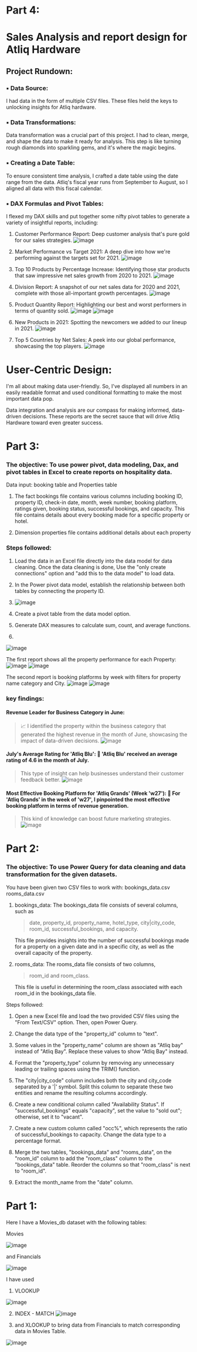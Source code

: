 # Part 4:
# Sales Analysis and report design for Atliq Hardware

## Project Rundown:

### ▪ Data Source:
I had data in the form of multiple CSV files. These files held the keys to unlocking insights for Atliq hardware.
    
### ▪ Data Transformations:
Data transformation was a crucial part of this project. I had to clean, merge, and shape the data to make it ready for analysis. This step is like turning rough diamonds into sparkling gems, and it's where the magic begins.
    
### ▪ Creating a Date Table:
To ensure consistent time analysis, I crafted a date table using the date range from the data. Atliq's fiscal year runs from September to August, so I aligned all data with this fiscal calendar.
    
### ▪ DAX Formulas and Pivot Tables:
I flexed my DAX skills and put together some nifty pivot tables to generate a variety of insightful reports, including:

1. Customer Performance Report: Deep customer analysis that's pure gold for our sales strategies.
   ![image](https://github.com/mythilyram/Excel/assets/123518126/b5f30bb9-f76c-40f3-b97b-64d774c4d54c)


2. Market Performance vs Target 2021: A deep dive into how we're performing against the targets set for 2021.
![image](https://github.com/mythilyram/Excel/assets/123518126/42c5f4f7-b192-44d2-a650-2ff2336813df)

3. Top 10 Products by Percentage Increase: Identifying those star products that saw impressive net sales growth from 2020 to 2021.
![image](https://github.com/mythilyram/Excel/assets/123518126/0fa85919-6493-4ee7-91b8-fe3433c5ecb9)
	
4. Division Report: A snapshot of our net sales data for 2020 and 2021, complete with those all-important growth percentages.
![image](https://github.com/mythilyram/Excel/assets/123518126/712b6628-5d6b-4034-b012-6c998519073e)

5. Product Quantity Report: Highlighting our best and worst performers in terms of quantity sold.
![image](https://github.com/mythilyram/Excel/assets/123518126/c3ed3f48-77c3-4a66-b0f9-d2bb33283f5a)
![image](https://github.com/mythilyram/Excel/assets/123518126/b223aee6-09f2-424e-8d84-72ffe0d8856a)

6. New Products in 2021: Spotting the newcomers we added to our lineup in 2021.
![image](https://github.com/mythilyram/Excel/assets/123518126/e35bc181-a060-4290-9823-03d23f69ac7a)

7. Top 5 Countries by Net Sales: A peek into our global performance, showcasing the top players.
![image](https://github.com/mythilyram/Excel/assets/123518126/e7225189-c464-48b0-afe8-250aa83d6c7f)

# User-Centric Design: 
I'm all about making data user-friendly. So, I've displayed all numbers in an easily readable format and used conditional formatting to make the most important data pop.

Data integration and analysis are our compass for making informed, data-driven decisions. These reports are the secret sauce that will drive Atliq Hardware toward even greater success.

# Part 3:
 ### The objective: To use power pivot, data modeling, Dax, and pivot tables in Excel to create reports on hospitality data. 

Data input:
booking table and 
Properties table 

1. The fact bookings file contains various columns including booking ID, property ID, check-in date, month, week number, booking platform, ratings given, booking status, successful bookings, and capacity. This file contains details about every booking made for a specific property or hotel.

2. Dimension properties file contains additional details about each property

### Steps followed:

1. Load the data in an Excel file directly into the data model for data cleaning. Once the data cleaning is done, Use the "only create connections" option and "add this to the data model" to load data.

2. In the Power pivot data model, establish the relationship between both tables by connecting the property ID.
3. ![image](https://github.com/mythilyram/Excel/assets/123518126/f9f0e1f8-6a23-4770-9b16-5bdeae759b03)

4. Create a pivot table from the data model option.

5. Generate DAX measures to calculate sum, count, and average functions.
6. 
![image](https://github.com/mythilyram/Excel/assets/123518126/b754837c-ebb3-4fcf-80f6-557fd39b0351)

The first report shows all the property performance for each Property:
![image](https://github.com/mythilyram/Excel/assets/123518126/5464c0b6-9b88-480e-8bfe-cb682e6ab318)
![image](https://github.com/mythilyram/Excel/assets/123518126/4a3b7ab1-2349-4fa2-8aa3-858f198d15b8)


The second report is booking platforms by week with filters for property name category and City.
![image](https://github.com/mythilyram/Excel/assets/123518126/b38c1501-2284-44ce-9156-b386621a7df7)
![image](https://github.com/mythilyram/Excel/assets/123518126/4a30d430-deca-42f6-a669-2dff39bc1a38)

### key findings:
#### Revenue Leader for Business Category in June:
> 📈 I identified the property within the business category that generated the highest revenue in the month of June, showcasing the impact of data-driven decisions.
![image](https://github.com/mythilyram/Excel/assets/123518126/71cb04b5-89f0-4039-b994-ba7753eee16f)

#### July's Average Rating for 'Atliq Blu': 🌟 'Atliq Blu' received an average rating of 4.6 in the month of July.
> This type of insight can help businesses understand their customer feedback better.
![image](https://github.com/mythilyram/Excel/assets/123518126/8e788541-bac8-4de0-a0ab-e8d525b13de1)

#### Most Effective Booking Platform for 'Atliq Grands' (Week 'w27'): 🏨 For 'Atliq Grands' in the week of 'w27', I pinpointed the most effective booking platform in terms of revenue generation.
>This kind of knowledge can boost future marketing strategies.
![image](https://github.com/mythilyram/Excel/assets/123518126/e57c3d46-dcbc-4863-921a-994138ee6276)



# Part 2:
 ### The objective: To use Power Query for data cleaning and data transformation for the given datasets. 
 You have been given two CSV files to work with: 
	 bookings_data.csv
	 rooms_data.csv



1. bookings_data: The bookings_data file consists of several columns, such as
   >date, property_id, property_name, hotel_type, city|city_code, room_id, successful_bookings, and capacity.
   
   This file provides insights into the number of successful bookings made for a property on a given date and in a specific city, as well as the overall capacity of the property.



3. rooms_data: The rooms_data file consists of two columns,
   > room_id and room_class.
   
   This file is useful in determining the room_class associated with each room_id in the bookings_data file.

Steps followed:

1. Open a new Excel file and load the two provided CSV files using the "From Text/CSV" option. Then, open Power Query.

2. Change the data type of the "property_id" column to "text".

3. Some values in the "property_name" column are shown as "Atliq bay" instead of "Atliq Bay". Replace these values to show "Atliq Bay" instead.

4. Format the "property_type" column by removing any unnecessary leading or trailing spaces using the TRIM() function.

5. The "city|city_code" column includes both the city and city_code separated by a '|' symbol. Split this column to separate these two entities and rename the resulting columns accordingly.

6. Create a new conditional column called "Availability Status". If "successful_bookings" equals "capacity", set the value to "sold out"; otherwise, set it to "vacant".

7. Create a new custom column called "occ%", which represents the ratio of successful_bookings to capacity. Change the data type to a percentage format.

8. Merge the two tables, "bookings_data" and "rooms_data", on the "room_id" column to add the "room_class" column to the "bookings_data" table. Reorder the columns so that "room_class" is next to "room_id".

9. Extract the month_name from the "date" column.


# Part 1:

Here I have a Movies_db dataset with the following tables:

Movies

![image](https://github.com/mythilyram/Excel/assets/123518126/8395bf9a-4383-4fe8-8562-050b6da85f96)

and Financials

![image](https://github.com/mythilyram/Excel/assets/123518126/5945a590-1aa7-4d53-af10-6758cc816c8a)

I have used 
1. VLOOKUP

![image](https://github.com/mythilyram/Excel/assets/123518126/815dc622-42fd-43d5-974c-d295cd524f7b)


2.  INDEX - MATCH
![image](https://github.com/mythilyram/Excel/assets/123518126/2cbc3197-baf7-4e02-9fd3-eb4014ec79db)

3. and XLOOKUP to bring data from Financials to match corresponding data in Movies Table.

 ![image](https://github.com/mythilyram/Excel/assets/123518126/2f5155d8-ff46-4051-8b0b-5167e498e7e2)
